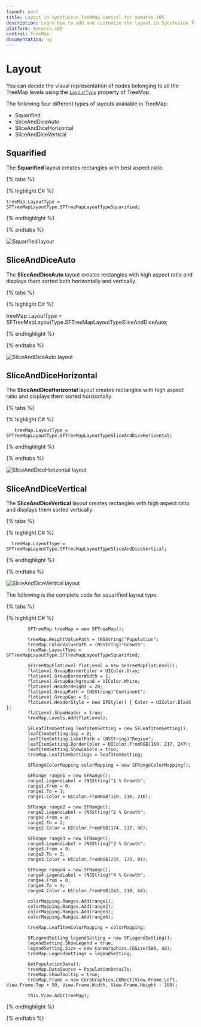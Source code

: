 ```yaml
---
layout: post
title: Layout in Syncfusion TreeMap control for Xamarin.iOS
description: Learn how to add and customize the layout in Syncfusion TreeMap control
platform: Xamarin.iOS
control: TreeMap
documentation: ug
---
```


# Layout

You can decide the visual representation of nodes belonging to all the TreeMap levels using the [`LayoutType`](https://help.syncfusion.com/cr/cref_files/xamarin-ios/Syncfusion.SfTreeMap.iOS~Syncfusion.SfTreeMap.iOS.SFTreeMap~LayoutType.html) property of TreeMap.

The following four different types of layouts available in TreeMap:

* Squarified
* SliceAndDiceAuto
* SliceAndDiceHorizontal
* SliceAndDiceVertical

## Squarified

The **Squarified** layout creates rectangles with best aspect ratio.

{% tabs %}  

{% highlight C# %} 
      
    treeMap.LayoutType = SFTreeMapLayoutType.SFTreeMapLayoutTypeSquarified;

{% endhighlight %}

{% endtabs %}  

![Squarified layout](TreeMap_Images/Squarified.png)

## SliceAndDiceAuto

The **SliceAndDiceAuto** layout creates rectangles with high aspect ratio and displays them sorted both horizontally and vertically.

{% tabs %} 

{% highlight C# %} 

   treeMap.LayoutType = SFTreeMapLayoutType.SFTreeMapLayoutTypeSliceAndDiceAuto;

{% endhighlight %}

{% endtabs %}  

![SliceAndDiceAuto layout](TreeMap_Images/SliceAndDiceAuto.png)

## SliceAndDiceHorizontal

The **SliceAndDiceHorizontal** layout creates rectangles with high aspect ratio and displays them sorted horizontally.

{% tabs %}  

{% highlight C# %} 

       treeMap.LayoutType = SFTreeMapLayoutType.SFTreeMapLayoutTypeSliceAndDiceHorizontal;

{% endhighlight %}

{% endtabs %}  

![SliceAndDiceHorizontal layout](TreeMap_Images/Horizontal.png)

## SliceAndDiceVertical

The **SliceAndDiceVertical** layout creates rectangles with high aspect ratio and displays them sorted vertically.

{% tabs %}  

{% highlight C# %} 

      treeMap.LayoutType = SFTreeMapLayoutType.SFTreeMapLayoutTypeSliceAndDiceVertical;

{% endhighlight %}

{% endtabs %}  

![SliceAndDiceVertical layout](TreeMap_Images/Vertical.png)

The following is the complete code for squarified layout type.

{% tabs %}  

{% highlight C# %} 

            SFTreeMap treeMap = new SFTreeMap();
          
            treeMap.WeightValuePath = (NSString)"Population";
            treeMap.ColorValuePath = (NSString)"Growth";
            treeMap.LayoutType = SFTreeMapLayoutType.SFTreeMapLayoutTypeSquarified;

            SFTreeMapFlatLevel flatLevel = new SFTreeMapFlatLevel();
            flatLevel.GroupBorderColor = UIColor.Gray;
            flatLevel.GroupBorderWidth = 1;
            flatLevel.GroupBackground = UIColor.White;
            flatLevel.HeaderHeight = 20;
            flatLevel.GroupPath = (NSString)"Continent";
            flatLevel.GroupGap = 5;
            flatLevel.HeaderStyle = new SFStyle() { Color = UIColor.Black };
            flatLevel.ShowHeader = true;
            treeMap.Levels.Add(flatLevel);

            SFLeafItemSetting leafItemSetting = new SFLeafItemSetting();
            leafItemSetting.Gap = 2;
            leafItemSetting.LabelPath = (NSString)"Region";
            leafItemSetting.BorderColor = UIColor.FromRGB(169, 217, 247);
            leafItemSetting.ShowLabels = true;
            treeMap.LeafItemSettings = leafItemSetting;

            SFRangeColorMapping colorMapping = new SFRangeColorMapping();

            SFRange range1 = new SFRange();
            range1.LegendLabel = (NSString)"1 % Growth";
            range1.From = 0;
            range1.To = 1;
            range1.Color = UIColor.FromRGB(119, 216, 216);

            SFRange range2 = new SFRange();
            range2.LegendLabel = (NSString)"2 % Growth";
            range2.From = 0;
            range2.To = 2;
            range2.Color = UIColor.FromRGB(174, 217, 96);

            SFRange range3 = new SFRange();
            range3.LegendLabel = (NSString)"3 % Growth";
            range3.From = 0;
            range3.To = 3;
            range3.Color = UIColor.FromRGB(255, 175, 81);

            SFRange range4 = new SFRange();
            range4.LegendLabel = (NSString)"4 % Growth";
            range4.From = 0;
            range4.To = 4;
            range4.Color = UIColor.FromRGB(243, 210, 64);

            colorMapping.Ranges.Add(range1);
            colorMapping.Ranges.Add(range2);
            colorMapping.Ranges.Add(range3);
            colorMapping.Ranges.Add(range4);

            treeMap.LeafItemColorMapping = colorMapping;

            SFLegendSetting legendSetting = new SFLegendSetting();
            legendSetting.ShowLegend = true;
            legendSetting.Size = new CoreGraphics.CGSize(500, 45);
            treeMap.LegendSettings = legendSetting;

            GetPopulationData();
            treeMap.DataSource = PopulationDetails;
            treeMap.ShowTooltip = true;
            treeMap.Frame = new CoreGraphics.CGRect(View.Frame.Left, View.Frame.Top + 50, View.Frame.Width, View.Frame.Height - 100);

            this.View.Add(treeMap);

    
{% endhighlight %}

{% endtabs %}  
